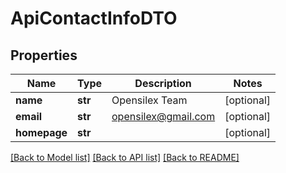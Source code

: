 # ApiContactInfoDTO

## Properties
Name | Type | Description | Notes
------------ | ------------- | ------------- | -------------
**name** | **str** | Opensilex Team | [optional] 
**email** | **str** | opensilex@gmail.com | [optional] 
**homepage** | **str** |  | [optional] 

[[Back to Model list]](../README.md#documentation-for-models) [[Back to API list]](../README.md#documentation-for-api-endpoints) [[Back to README]](../README.md)


